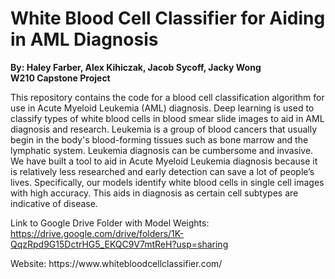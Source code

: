 # White Blood Cell Classifier for Aiding in AML Diagnosis

**By: Haley Farber, Alex Kihiczak, Jacob Sycoff, Jacky Wong**
<br /> **W210 Capstone Project** <br /> 

This repository contains the code for a blood cell classification algorithm for use in Acute Myeloid Leukemia (AML) diagnosis. Deep learning is used to classify types of white blood cells in blood smear slide images to aid in AML diagnosis and research. Leukemia is a group of blood cancers that usually begin in the body's blood-forming tissues such as bone marrow and the lymphatic system. Leukemia diagnosis can be cumbersome and invasive. We have built a tool to aid in Acute Myeloid Leukemia diagnosis because it is relatively less researched and early detection can save a lot of people’s lives. Specifically, our models identify white blood cells in single cell images with high accuracy. This aids in diagnosis as certain cell subtypes are indicative of disease.

Link to Google Drive Folder with Model Weights: https://drive.google.com/drive/folders/1K-QqzRpd9G15DctrHG5_EKQC9V7mtReH?usp=sharing
<p/>
Website: https://www.whitebloodcellclassifier.com/
